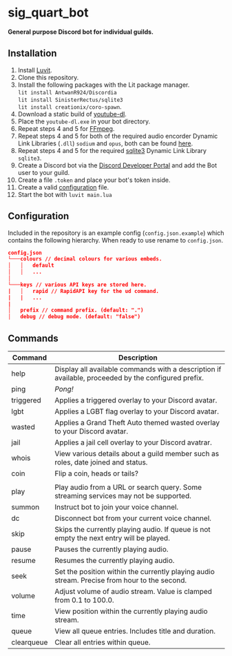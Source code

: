 # sig_quart_bot

**General purpose Discord bot for individual guilds.**

## Installation

1. Install [Luvit](https://luvit.io/install.html).
2. Clone this repository.
3. Install the following packages with the Lit package manager.\
``lit install AntwanR924/Discordia``\
``lit install SinisterRectus/sqlite3``\
``lit install creationix/coro-spawn``.
4. Download a static build of [youtube-dl](https://github.com/ytdl-org/youtube-dl/releases).
5. Place the ``youtube-dl.exe`` in your bot directory.
6. Repeat steps 4 and 5 for [FFmpeg](https://github.com/BtbN/FFmpeg-Builds/releases).
7. Repeat steps 4 and 5 for both of the required audio encorder Dynamic Link Libraries (``.dll``) ``sodium`` and ``opus``, both can be found [here](https://github.com/SinisterRectus/Discordia/tree/master/bin).
8. Repeat steps 4 and 5 for the required [sqlite3](https://sqlite.org/download.html) Dynamic Link Library ``sqlite3``.
9. Create a Discord bot via the [Discord Developer Portal](https://discord.com/developers/applications) and add the Bot user to your guild.
10. Create a file ``.token`` and place your bot's token inside.
11. Create a valid [configuration](#configuration) file.
12. Start the bot with ``luvit main.lua``

## Configuration

Included in the repository is an example config (``config.json.example``) which contains the following hierarchy. When ready to use rename to ``config.json``.
```json
config.json
└───colours // decimal colours for various embeds.
│   │   default
│   │   ...
│   
└───keys // various API keys are stored here.
|   │   rapid // RapidAPI key for the ud command.
|   |   ...
|
│   prefix // command prefix. (default: ".")
│   debug // debug mode. (default: "false")
```

## Commands

| Command    | Description                                                                                          |
|------------|------------------------------------------------------------------------------------------------------|
| help       | Display all available commands with a description if available, proceeded by the configured prefix.  |
| ping       | *Pong!*                                                                                              |
| triggered  | Applies a triggered overlay to your Discord avatar.                                                  |
| lgbt       | Applies a LGBT flag overlay to your Discord avatar.                                                  |
| wasted     | Applies a Grand Theft Auto themed wasted overlay to your Discord avatar.                             |
| jail       | Applies a jail cell overlay to your Discord avatrar.                                                 |
| whois      | View various details about a guild member such as roles, date joined and status.                     |
| coin       | Flip a coin, heads or tails?                                                                         |
|            |                                                                                                      |
| play       | Play audio from a URL or search query. Some streaming services may not be supported.                 |
| summon     | Instruct bot to join your voice channel.                                                             |
| dc         | Disconnect bot from your current voice channel.                                                      |
| skip       | Skips the currently playing audio. If queue is not empty the next entry will be played.              |
| pause      | Pauses the currently playing audio.                                                                  |
| resume     | Resumes the currently playing audio.                                                                 |
| seek       | Set the position within the currently playing audio stream. Precise from hour to the second.         |
| volume     | Adjust volume of audio stream. Value is clamped from 0.1 to 100.0.                                   |
| time       | View position within the currently playing audio stream.                                             |
| queue      | View all queue entries. Includes title and duration.                                                 |
| clearqueue | Clear all entries within queue.                                                                      |